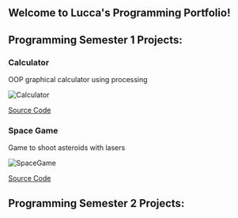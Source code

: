 ## Welcome to Lucca's Programming Portfolio!

## Programming Semester 1 Projects:

### Calculator

OOP graphical calculator using processing

![Calculator](https://github.com/cocomiwk/computerprogrammingA3/blob/gh-pages/images/calc.png?raw=true)

[Source Code](https://github.com/cocomiwk/computerprogrammingA3/tree/gh-pages/src/calculator)

### Space Game

Game to shoot asteroids with lasers

![SpaceGame]()

[Source Code](https://github.com/cocomiwk/computerprogrammingA3/tree/gh-pages/src/spacegame)

## Programming Semester 2 Projects:
